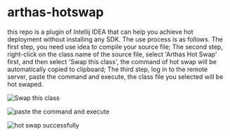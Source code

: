 # arthas-hotswap
this repo is a plugin of Intellij IDEA that can help you achieve hot deployment without installing any SDK. The use process is as follows. The first step, you need use idea to compile your source file; The second step, right-click on the class name of the source file, select 'Arthas Hot Swap' first, and then select 'Swap this class', the command of hot swap will be automatically copied to clipboard; The third step, log in to the remote server, paste the command and execute, the class file you selected will be hot swaped.

![Swap this class](https://ata2-img.oss-cn-zhangjiakou.aliyuncs.com/b47d34513f1d4c53f4fd309464ef37b7.jpg)

![paste the command and execute](https://ata2-img.oss-cn-zhangjiakou.aliyuncs.com/cb7c29f73c18e591a8f41b5e96604aa2.jpg)

![hot swap successfully](https://ata2-img.oss-cn-zhangjiakou.aliyuncs.com/72da7f245be92b8e80efc1967f5805cd.jpg)
